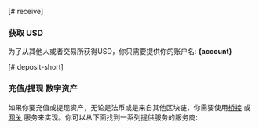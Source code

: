 [# receive]
### 获取 USD
为了从其他人或者交易所获得USD，你只需要提供你的账户名: **{account}**

[# deposit-short]
### 充值/提现 数字资产
如果你要充值或提现资产，无论是法币或是来自其他区块链，你需要使用[桥接](introduction/bridges_gateways) 或 [网关](introduction/bridges_gateways) 服务来实现。你可以从下面找到一系列提供服务的服务商: